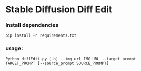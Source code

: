 # Stable Diffusion Diff Edit

### Install dependencies
```
pip install -r requirements.txt 
```
### usage: 
```
Python diffEdit.py [-h] --img_url IMG_URL --target_prompt TARGET_PROMPT [--source_prompt SOURCE_PROMPT]
```
